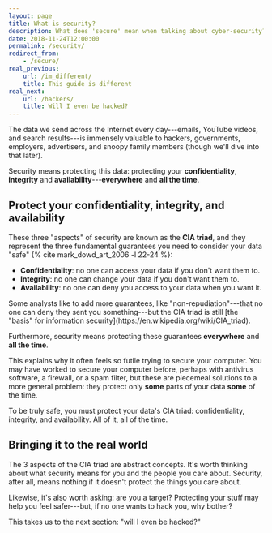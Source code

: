 ```yaml
---
layout: page
title: What is security?
description: What does 'secure' mean when talking about cyber-security?
date: 2018-11-24T12:00:00
permalink: /security/
redirect_from:
    - /secure/
real_previous:
    url: /im_different/
    title: This guide is different
real_next:
    url: /hackers/
    title: Will I even be hacked?
---
```


The data we send across the Internet every day---emails, YouTube videos, and search results---is immensely valuable to hackers, governments, employers, advertisers, and snoopy family members (though we'll dive into that later).

Security means protecting this data: protecting your **confidentiality**, **integrity** and **availability**---**everywhere** and **all the time**.

<!-- DOODLE? -->

## Protect your confidentiality, integrity, and availability

These three "aspects" of security are known as the **CIA triad**, and they represent the three fundamental guarantees you need to consider your data "safe" {% cite mark_dowd_art_2006 -l 22-24 %}:

* **Confidentiality**: no one can access your data if you don't want them to.
* **Integrity**: no one can change your data if you don't want them to.
* **Availability**: no one can deny you access to your data when you want it.

<aside class="sidenote">
Some analysts like to add more guarantees, like "non-repudiation"---that no one can deny they sent you something---but the CIA triad is still [the "basis" for information security](https://en.wikipedia.org/wiki/CIA_triad).
</aside>

Furthermore, security means protecting these guarantees **everywhere** and **all the time**.

This explains why it often feels so futile trying to secure your computer. You may have worked to secure your computer before, perhaps with antivirus software, a firewall, or a spam filter, but these are piecemeal solutions to a more general problem: they protect only **some** parts of your data **some** of the time.

To be truly safe, you must protect your data's CIA triad: confidentiality, integrity, and availability. All of it, all of the time.

## Bringing it to the real world

The 3 aspects of the CIA triad are abstract concepts. It's worth thinking about what security means for you and the people you care about. Security, after all, means nothing if it doesn't protect the things you care about.

Likewise, it's also worth asking: are you a target? Protecting your stuff may help you feel safer---but, if no one wants to hack you, why bother?

This takes us to the next section: "will I even be hacked?"